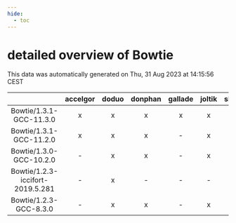 ```yaml
---
hide:
  - toc
---
```


detailed overview of Bowtie
===========================


This data was automatically generated on Thu, 31 Aug 2023 at 14:15:56 CEST  

| |accelgor|doduo|donphan|gallade|joltik|skitty|swalot|victini|
| :---: | :---: | :---: | :---: | :---: | :---: | :---: | :---: | :---: |
|Bowtie/1.3.1-GCC-11.3.0|x|x|x|x|x|x|x|x|
|Bowtie/1.3.1-GCC-11.2.0|x|x|x|-|x|x|x|x|
|Bowtie/1.3.0-GCC-10.2.0|-|x|x|-|x|-|x|-|
|Bowtie/1.2.3-iccifort-2019.5.281|-|x|-|-|-|-|-|-|
|Bowtie/1.2.3-GCC-8.3.0|-|x|x|-|x|x|-|x|
